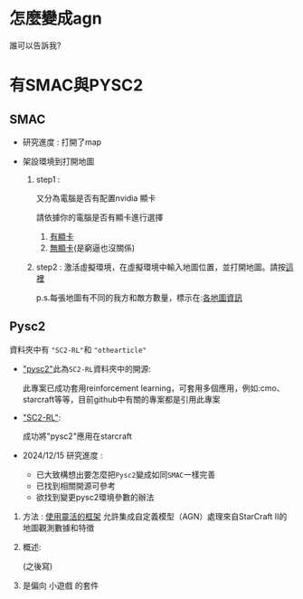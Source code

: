 # 怎麼變成agn

誰可以告訴我?

# 有SMAC與PYSC2

## SMAC
  
* 研究進度 : 打開了map

* 架設環境到打開地圖
  1. step1 :
  
     又分為電腦是否有配置nvidia 顯卡
     
     請依據你的電腦是否有顯卡進行選擇
     
     1. [有顯卡](https://github.com/Yuu-Hsuan/become-agn/blob/main/SMAC/step1.IRIS%E7%92%B0%E5%A2%83%E5%89%8D(%E6%9C%89%E9%A1%AF%E5%8D%A1).md)
     2. [無顯卡](https://github.com/Yuu-Hsuan/become-agn/blob/main/SMAC/step1.IRIS%E7%92%B0%E5%A2%83%E5%89%8D(%E7%84%A1%E9%A1%AF%E5%8D%A1).md)(是窮逼也沒關係)


  2. step2 :
     激活虛擬環境，在虛擬環境中輸入地圖位置，並打開地圖。請按[這裡](https://github.com/Yuu-Hsuan/become-agn/blob/main/SMAC/%E5%BE%8C.md)

     p.s.每張地圖有不同的我方和敵方數量，標示在:[各地圖資訊](https://github.com/Yuu-Hsuan/become-agn/blob/main/SMAC/%E5%90%84%E5%9C%B0%E5%9C%96%E8%B3%87%E8%A8%8A.md)
     
## Pysc2 
資料夾中有 `"SC2-RL"`和 `"othearticle"`

* ["pysc2"](https://github.com/google-deepmind/pysc2?tab=readme-ov-file#pysc2---starcraft-ii-learning-environment)此為`SC2-RL`資料夾中的開源:

  此專案已成功套用reinforcement learning，可套用多個應用，例如:cmo、starcraft等等，目前github中有關的專案都是引用此專案

* ["SC2-RL"](https://github.com/nicoladainese96/SC2-RL):

  成功將"pysc2"應用在starcraft


* 2024/12/15 研究進度 : 
  * 已大致構想出要怎麼把`Pysc2`變成如同`SMAC`一樣完善
  * 已找到相關開源可參考
  * 欲找到變更pysc2環境參數的辦法
    
1. 方法 :
   [使用靈活的框架](https://github.com/google-deepmind/pysc2?tab=readme-ov-file#pysc2---starcraft-ii-learning-environment)
   允許集成自定義模型（AGN）處理來自StarCraft II的地圖觀測數據和特徵
   
3. 概述:

    (之後寫)
     
3. 是偏向 小遊戲 的套件
